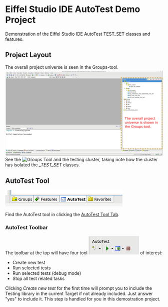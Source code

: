 # Eiffel Studio IDE AutoTest Demo Project
Demonstration of the Eiffel Studio IDE AutoTest TEST_SET classes and features.

## Project Layout
The overall project universe is seen in the Groups-tool.
![Groups Tool](/docs/testing_001_modified.png)
See the ![Groups Tool](https://www.eiffel.org/doc/eiffelstudio/Groups_tool)
and the testing cluster, taking note how the cluster has isolated the *_TEST_SET* classes.

## AutoTest Tool

![AutoTest Tool](/docs/testing_002.png)

Find the AutoTest tool in clicking the [AutoTest Tool Tab](https://www.eiffel.org/doc/eiffelstudio/AutoTest).

### AutoTest Toolbar
The toolbar at the top will have four tool ![tools](/docs/autotest_toolbar_tools.png) of interest:

* Create new test
* Run selected tests
* Run selected tests (debug mode)
* Stop all test related tasks

Clicking *Create new test* for the first time will prompt you to include the Testing library in the current Target if not already included. Just answer "yes" to include it. This step is handled for you in this demostration project.
